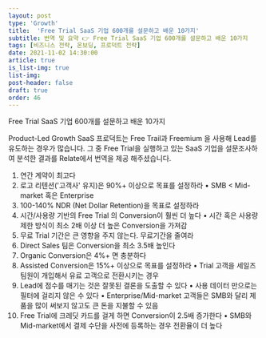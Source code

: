 ```yaml
---
layout: post
type: 'Growth'
title:  'Free Trial SaaS 기업 600개를 설문하고 배운 10가지'
subtitle: 번역 및 요약 👉 ​Free Trial SaaS 기업 600개를 설문하고 배운 10가지
tags: [비즈니스 전략, 온보딩, 프로덕트 전략]
date: 2021-11-02 14:30:00
article: true
is_list-img: true
list-img: 
post-header: false
draft: true
order: 46
---
```


Free Trial SaaS 기업 600개를 설문하고 배운 10가지

Product-Led Growth SaaS 프로덕트는 Free Trail과 Freemium 을 사용해 Lead를 유도하는 경우가 많습니다. 그 중 Free Trial을 실행하고 있는 SaaS 기업을 설문조사하여 분석한 결과를 Relate에서 번역을 제공 해주셨습니다.

1. 연간 계약이 최고다
2. 로고 리텐션('고객사' 유지)은 90%+ 이상으로 목표를 설정하라
  • SMB < Mid-market 혹은 Enterprise
3. 100-140% NDR (Net Dollar Retention)을 목표로 설정하라
4. 시간/사용량 기반의 Free Trial 의 Conversion이 훨씬 더 높다
  • 시간 혹은 사용량 제한 방식이 최소 2배 이상 더 높은 Conversion을 가져감
5. 무료 Trial 기간은 큰 영향을 주지 않는다. 무료기간을 줄여라
6. Direct Sales 팀은 Conversion을 최소 3.5배 높인다
7. Organic Conversion은 4%+ 면 충분하다
8. Assisted Conversion은 15%+ 이상으로 목표를 설정하라
  • Trial 고객을 세일즈 팀원이 개입해서 유료 고객으로 전환시키는 경우
9. Lead에 점수를 매기는 것은 잘못된 결론을 도출할 수 있다
  • 사용 데이터 만으로는 필터에 걸리지 않은 수 있다
  • Enterprise/Mid-market 고객들은 SMB와 달리 제품을 많이 써보지 않고도 큰 돈을 지불할 수 있음
10. Free Trial에 크레딧 카드를 걸게 하면 Conversion이 2.5배 증가한다
  • SMB와 Mid-market에서 결제 수단을 사전에 등록하는 경우 전환율이 더 높다